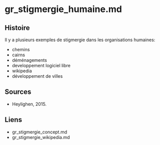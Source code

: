 # gr_stigmergie_humaine.md

## Histoire

Il y a plusieurs exemples de stigmergie dans les organisations humaines:
- chemins 
- cairns
- déménagements
- developpement logiciel libre
- wikipedia
- développement de villes


## Sources

- Heylighen, 2015.



## Liens

- gr_stigmergie_concept.md
- gr_stigmergie_wikipedia.md
